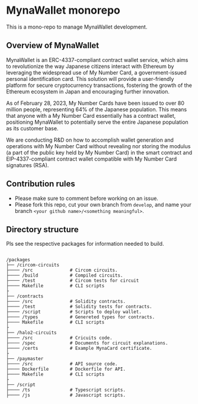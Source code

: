 # MynaWallet monorepo
This is a mono-repo to manage MynaWallet development.

## Overview of MynaWallet
MynaWallet is an ERC-4337-compliant contract wallet service, which aims to revolutionize the way Japanese citizens interact with Ethereum by leveraging the widespread use of My Number Card, a government-issued personal identification card. This solution will provide a user-friendly platform for secure cryptocurrency transactions, fostering the growth of the Ethereum ecosystem in Japan and encouraging further innovation.

As of February 28, 2023, My Number Cards have been issued to over 80 million people, representing 64% of the Japanese population. This means that anyone with a My Number Card essentially has a contract wallet, positioning MynaWallet to potentially serve the entire Japanese population as its customer base.

We are conducting R&D on how to accomplish wallet generation and operations with My Number Card without revealing nor storing the modulus (a part of the public key held by My Number Card) in the smart contract and EIP-4337-compliant contract wallet compatible with My Number Card signatures (RSA).

## Contribution rules
- Please make sure to comment before working on an issue.
- Please fork this repo, cut your own branch from `develop`, and name your branch `<your github name>/<something meaningful>`.

## Directory structure
Pls see the respective packages for information needed to build.

```

/packages
├── /circom-circuits
├──── /src              # Circom circuits.
├──── /build            # Compiled circuits.
├──── /test             # Circom tests for circuit
├──── Makefile          # CLI scripts
├
├── /contracts
├──── /src              # Solidity contracts.
├──── /test             # Solidity tests for contracts.
├──── /script           # Scripts to deploy wallet.
├──── /types            # Genereted types for contracts.
├──── Makefile          # CLI scripts
├
├── /halo2-circuits
├──── /src              # Cricuits code.
├──── /spec             # Documents for circuit explanations.
├──── /certs            # Example MynaCard certificate.
├
├── /paymaster
├──── /src              # API source code.
├──── Dockerfile        # Dockerfile for API.
├──── Makefile          # CLI scripts
├
├── /script
├──── /ts               # Typescript scripts.
├──── /js               # Javascript scripts.

```
